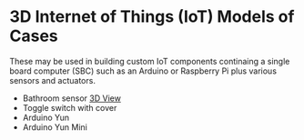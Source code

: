 # 3D Internet of Things (IoT) Models of Cases

These may be used in building custom IoT components continaing a single board computer (SBC) such as an Arduino or Raspberry Pi plus various sensors and actuators.

* Bathroom sensor [3D View](/3d-models/3d-iot-component-models/creative-HD-1080p-webcam.stl)
* Toggle switch with cover
* Arduino Yun
* Arduino Yun Mini

